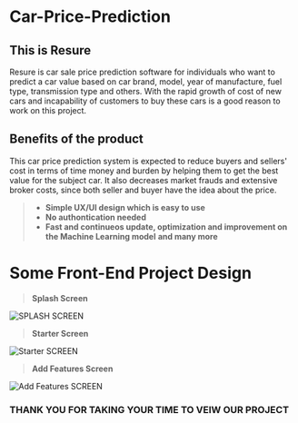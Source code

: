 # Car-Price-Prediction

## This is Resure
Resure is car sale price prediction software for individuals who want to predict a car value based on car brand, model, year of manufacture, fuel type, transmission type and others. 
With the rapid growth of cost of new cars and incapability of customers to buy these cars is a good reason to work on this project.

## Benefits of the product

This car price prediction system is expected to reduce buyers and sellers' cost in terms of time money and burden by helping them to get the best value for the subject car. It also decreases market frauds and extensive broker costs, since both seller and buyer have the idea about the price.

> * **Simple UX/UI design which is easy to use**
> * **No authontication needed**
> * **Fast and continueos update, optimization and improvement on the Machine Learning model**
> **and many more**

# Some Front-End Project Design
> **Splash Screen**

![SPLASH SCREEN](https://github.com/habib-gm/Resure-Car-Price-Prediction/blob/master/assets/Splash.png)

> **Starter Screen**

![Starter SCREEN](https://github.com/habib-gm/Resure-Car-Price-Prediction/blob/master/assets/Starter.png)

> **Add Features Screen**

![Add Features SCREEN](https://github.com/habib-gm/Resure-Car-Price-Prediction/blob/master/assets/features.png)

### **THANK YOU FOR TAKING YOUR TIME TO VEIW OUR PROJECT**
